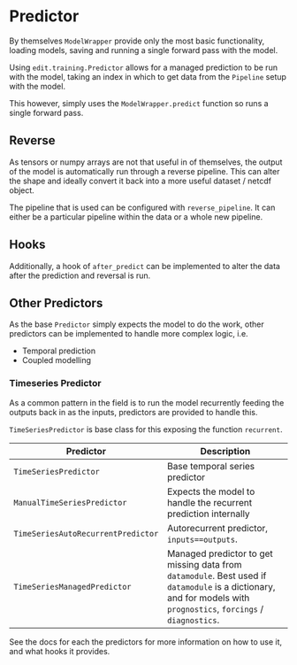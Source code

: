 # Predictor

By themselves `ModelWrapper` provide only the most basic functionality, loading models, saving and running a single forward pass with the model.

Using `edit.training.Predictor` allows for a managed prediction to be run with the model, taking an index in which to get data from the `Pipeline` setup with the model. 

This however, simply uses the `ModelWrapper.predict` function so runs a single forward pass.

## Reverse

As tensors or numpy arrays are not that useful in of themselves, the output of the model is automatically run through a reverse pipeline. This can alter the shape and ideally convert it back into a more useful dataset / netcdf object. 

The pipeline that is used can be configured with `reverse_pipeline`. It can either be a particular pipeline within the data or a whole new pipeline. 

## Hooks
Additionally, a hook of `after_predict` can be implemented to alter the data after the prediction and reversal is run.


## Other Predictors

As the base `Predictor` simply expects the model to do the work, other predictors can be implemented to handle more complex logic, i.e.
- Temporal prediction
- Coupled modelling


### Timeseries Predictor

As a common pattern in the field is to run the model recurrently feeding the outputs back in as the inputs, predictors are provided to handle this.

`TimeSeriesPredictor` is base class for this exposing the function `recurrent`.

| Predictor | Description |
| --------- | ----------- |
| `TimeSeriesPredictor` | Base temporal series predictor |
| `ManualTimeSeriesPredictor` | Expects the model to handle the recurrent prediction internally | 
| `TimeSeriesAutoRecurrentPredictor` | Autorecurrent predictor, `inputs==outputs`.|
| `TimeSeriesManagedPredictor` | Managed predictor to get missing data from `datamodule`. Best used if `datamodule` is a dictionary, and for models with `prognostics`, `forcings` / `diagnostics`.|


See the docs for each the predictors for more information on how to use it, and what hooks it provides.
